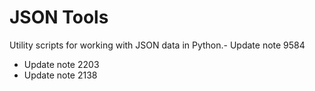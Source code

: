 # JSON Tools

Utility scripts for working with JSON data in Python.- Update note 9584
- Update note 2203
- Update note 2138
